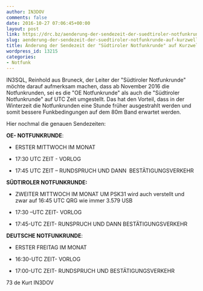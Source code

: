 ```yaml
---
author: IN3DOV
comments: false
date: 2016-10-27 07:06:45+00:00
layout: post
link: https://drc.bz/aenderung-der-sendezeit-der-suedtiroler-notfunkrunde-auf-kurzwelle/
slug: aenderung-der-sendezeit-der-suedtiroler-notfunkrunde-auf-kurzwelle
title: Änderung der Sendezeit der "Südtiroler Notfunkrunde" auf Kurzwelle.
wordpress_id: 13215
categories:
- Notfunk
---
```


IN3SQL, Reinhold aus Bruneck, der Leiter der "Südtiroler Notfunkrunde" möchte darauf aufmerksam machen, dass ab November 2016 die Notfunkrunden, sei es die "OE Notfunkrunde" als auch die "Südtiroler Notfunkrunde" auf UTC Zeit umgestellt. Das hat den Vorteil, dass in der Winterzeit die Notfunkrunden eine Stunde früher ausgestrahlt werden und somit bessere Funkbedingungen auf dem 80m Band erwartet werden.


Hier nochmal die genauen Sendezeiten:

**OE- NOTFUNKRUNDE**:



	
  * ERSTER MITTWOCH IM MONAT

	
  * 17:30 UTC ZEIT - VORLOG

	
  * 17:45 UTC ZEIT – RUNDSPRUCH UND DANN  BESTÄTIGUNGSVERKEHR




**SÜDTIROLER NOTFUNKRUNDE:**






	
  * ZWEITER MITTWOCH IM MONAT UM PSK31 wird auch verstellt und zwar auf 16:45 UTC QRG wie immer 3.579 USB

	
  * 17:30 –UTC ZEIT- VORLOG

	
  * 17:45-UTC ZEIT- RUNSPRUCH UND DANN BESTÄTIGUNGSVERKEHR


**DEUTSCHE NOTFUNKRUNDE**:



	
  * ERSTER FREITAG IM MONAT

	
  * 16:30-UTC ZEIT- VORLOG

	
  * 17:00-UTC ZEIT- RUNDSPRUCH UND BESTÄTIGUNGSVERKEHR




73 de Kurt IN3DOV
